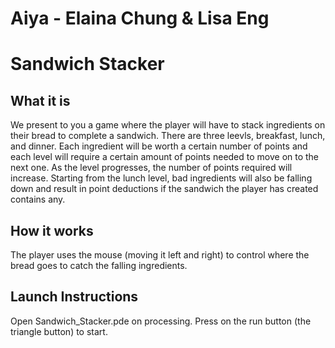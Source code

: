 # Aiya - Elaina Chung & Lisa Eng
# Sandwich Stacker

## What it is
  We present to you a game where the player will have to stack ingredients on their bread to complete a sandwich. There are three leevls, breakfast, lunch, and dinner. Each ingredient will be worth a certain number of points and each level will require a certain amount of points needed to move on to the next one. As the level progresses, the number of points required will increase. Starting from the lunch level, bad ingredients will also be falling down and result in point deductions if the sandwich the player has created contains any.
  
## How it works
  The player uses the mouse (moving it left and right) to control where the bread goes to catch the falling ingredients. 

## Launch Instructions
  Open Sandwich_Stacker.pde on processing. Press on the run button (the triangle button) to start.
